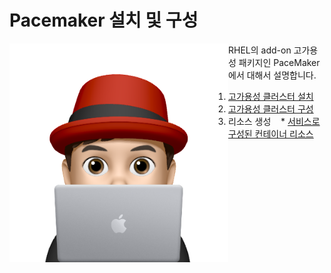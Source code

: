 # Pacemaker 설치 및 구성

<img align="left" src="images/이승일--II_컴퓨터.png" width="350px" height="350px" title="100px" alt="안녕"></img>

RHEL의 add-on 고가용성 패키지인 PaceMaker에서 대해서 설명합니다.
1. [고가용성 클러스터 설치](documents/pre-requistic.md)<br>
2. [고가용성 클러스터 구성](documents/create_podman_as_service.md)<br>
3. 리소스 생성
   &nbsp;&nbsp; * [서비스로 구성된 컨테이너 리소스](documents/create_podman_as_service.md)<br>